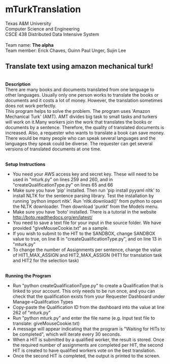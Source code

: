 mTurkTranslation
================

Texas A&M University<br> Computer Science and Engineering <br>
CSCE 438 Distributed Data Intensive System<br><br>
Team name: **The alpha**<br>
Team member: Erick Chaves, Guinn Paul Unger, Sujin Lee<br>

Translate text using amazon mechanical turk!
--------------------------------------------

<br>**Description**<br>
There are many books and documents translated from one language to other languages. Usually only one person works to translate the books or documents and it costs a lot of money. However, the translation sometimes does not work perfectly.<br>
This program helps to solve the problem. The program uses 'Amazon Mechanical Turk' (AMT). AMT divides big task to small tasks and turkers will work on it.Many workers join the work that translates the books or documents by a sentence. Therefore, the quality of translated documents is increased. Also, a requester who wants to translate a book can save money. There would be many people who can speak several languages and the languages they speak could be diverse. The requester can get several versions of translated documents at one time.



<br>**Setup Instructions**
- You need your AWS access key and secret key. These will need to be used in "mturk.py" on lines 259 and 260, and in "createQualificationType.py" on lines 65 and 66
- Make sure you have 'pip' installed. Then run 'pip install pyyaml nltk' to install NLTK for the sentence parsing library. Test the installation by running 'python import nltk'. Run 'nltk.download()' from python to open the NLTK downloader. Then download 'punkt' from the Models menu.
- Make sure you have 'boto' installed. There is a tutorial in the website
http://boto.readthedocs.org/en/latest/ 
- You need to save a text file for your input in the source folder. We have provided "giveMouseCookie.txt" as a sample.
- If you wish to submit to the HIT to the SANDBOX, change SANDBOX value to true, on line 8 in "createQualificationType.py", and on line 13 in "mturk.py"
- To change the number of Assignments per sentence, change the value of HIT1_MAX_ASSIGN and HIT2_MAX_ASSIGN (HIT1 for translation task and HIT2 for the selection task)


<br>**Running the Program**
- Run "python createQualificationType.py" to create a Qualification that is linked to your account. This only needs to be run once, and you can check that the qualification exists from your Requester Dashboard under Manage->Qualifcation Types
- Copy-paste the Qualification ID from the dashboard into the value at line 262 of "mturk.py"
- Run "python mturk.py" and enter the file name (e.g. Input test file to translate: giveMouseCookie.txt)
- A message will appear indicating that the program is "Waiting for HITs to be completed", which will iterate every 30 seconds. 
- When a HIT is submitted by a qualified worker, the result is stored. Once the required number of assignments are completed per HIT, the second HIT is created to have qualified workers vote on the best translation.
- Once the second HIT is completed, the output is printed to the screen.
